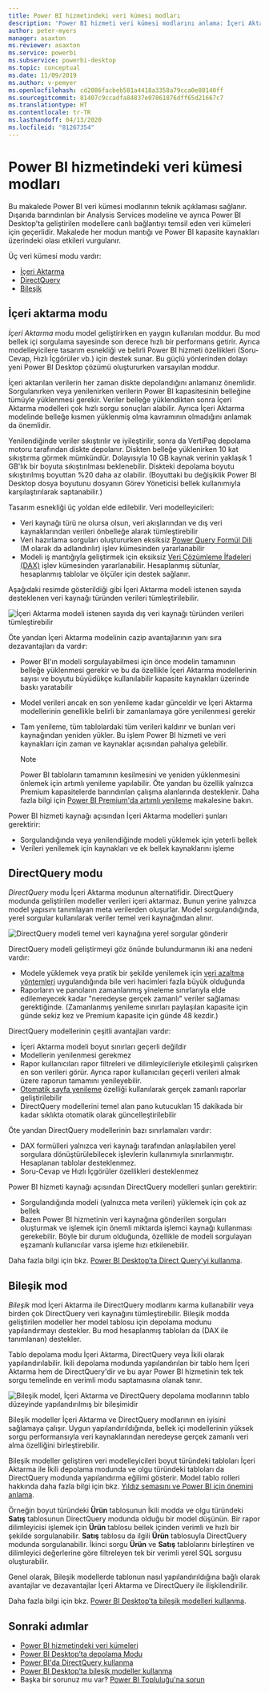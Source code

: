```yaml
---
title: Power BI hizmetindeki veri kümesi modları
description: 'Power BI hizmeti veri kümesi modlarını anlama: İçeri Aktarma, DirectQuery ve Bileşik.'
author: peter-myers
manager: asaxton
ms.reviewer: asaxton
ms.service: powerbi
ms.subservice: powerbi-desktop
ms.topic: conceptual
ms.date: 11/09/2019
ms.author: v-pemyer
ms.openlocfilehash: cd2086facbeb581a4418a3358a79cca0e80140ff
ms.sourcegitcommit: 81407c9ccadfa84837e07861876dff65d21667c7
ms.translationtype: HT
ms.contentlocale: tr-TR
ms.lasthandoff: 04/13/2020
ms.locfileid: "81267354"
---
```

# <a name="dataset-modes-in-the-power-bi-service"></a>Power BI hizmetindeki veri kümesi modları

Bu makalede Power BI veri kümesi modlarının teknik açıklaması sağlanır. Dışarıda barındırılan bir Analysis Services modeline ve ayrıca Power BI Desktop'ta geliştirilen modellere canlı bağlantıyı temsil eden veri kümeleri için geçerlidir. Makalede her modun mantığı ve Power BI kapasite kaynakları üzerindeki olası etkileri vurgulanır.

Üç veri kümesi modu vardır:

- [İçeri Aktarma](#import-mode)
- [DirectQuery](#directquery-mode)
- [Bileşik](#composite-mode)

## <a name="import-mode"></a>İçeri aktarma modu

_İçeri Aktarma_ modu model geliştirirken en yaygın kullanılan moddur. Bu mod bellek içi sorgulama sayesinde son derece hızlı bir performans getirir. Ayrıca modelleyicilere tasarım esnekliği ve belirli Power BI hizmeti özellikleri (Soru-Cevap, Hızlı İçgörüler vb.) için destek sunar. Bu güçlü yönlerinden dolayı yeni Power BI Desktop çözümü oluştururken varsayılan moddur.

İçeri aktarılan verilerin her zaman diskte depolandığını anlamanız önemlidir. Sorgulanırken veya yenilenirken verilerin Power BI kapasitesinin belleğine tümüyle yüklenmesi gerekir. Veriler belleğe yüklendikten sonra İçeri Aktarma modelleri çok hızlı sorgu sonuçları alabilir. Ayrıca İçeri Aktarma modelinde belleğe kısmen yüklenmiş olma kavramının olmadığını anlamak da önemlidir.

Yenilendiğinde veriler sıkıştırılır ve iyileştirilir, sonra da VertiPaq depolama motoru tarafından diskte depolanır. Diskten belleğe yüklenirken 10 kat sıkıştırma görmek mümkündür. Dolayısıyla 10 GB kaynak verinin yaklaşık 1 GB'lık bir boyuta sıkıştırılması beklenebilir. Diskteki depolama boyutu sıkıştırılmış boyuttan %20 daha az olabilir. (Boyuttaki bu değişiklik Power BI Desktop dosya boyutunu dosyanın Görev Yöneticisi bellek kullanımıyla karşılaştırılarak saptanabilir.)

Tasarım esnekliği üç yoldan elde edilebilir. Veri modelleyicileri:

- Veri kaynağı türü ne olursa olsun, veri akışlarından ve dış veri kaynaklarından verileri önbelleğe alarak tümleştirebilir
- Veri hazırlama sorguları oluştururken eksiksiz [Power Query Formül Dili](/powerquery-m/) (M olarak da adlandırılır) işlev kümesinden yararlanabilir
- Modeli iş mantığıyla geliştirmek için eksiksiz [Veri Çözümleme İfadeleri (DAX)](/dax/) işlev kümesinden yararlanabilir. Hesaplanmış sütunlar, hesaplanmış tablolar ve ölçüler için destek sağlanır.

Aşağıdaki resimde gösterildiği gibi İçeri Aktarma modeli istenen sayıda desteklenen veri kaynağı türünden verileri tümleştirilebilir.

![İçeri Aktarma modeli istenen sayıda dış veri kaynağı türünden verileri tümleştirebilir](media/service-dataset-modes-understand/import-model.png)

Öte yandan İçeri Aktarma modelinin cazip avantajlarının yanı sıra dezavantajları da vardır:

- Power BI'ın modeli sorgulayabilmesi için önce modelin tamamının belleğe yüklenmesi gerekir ve bu da özellikle İçeri Aktarma modellerinin sayısı ve boyutu büyüdükçe kullanılabilir kapasite kaynakları üzerinde baskı yaratabilir
- Model verileri ancak en son yenileme kadar günceldir ve İçeri Aktarma modellerinin genellikle belirli bir zamanlamaya göre yenilenmesi gerekir
- Tam yenileme, tüm tablolardaki tüm verileri kaldırır ve bunları veri kaynağından yeniden yükler. Bu işlem Power BI hizmeti ve veri kaynakları için zaman ve kaynaklar açısından pahalıya gelebilir.

    > [!NOTE]
    > Power BI tabloların tamamının kesilmesini ve yeniden yüklenmesini önlemek için artımlı yenileme yapılabilir. Öte yandan bu özellik yalnızca Premium kapasitelerde barındırılan çalışma alanlarında desteklenir. Daha fazla bilgi için [Power BI Premium'da artımlı yenileme](service-premium-incremental-refresh.md) makalesine bakın.

Power BI hizmeti kaynağı açısından İçeri Aktarma modelleri şunları gerektirir:

- Sorgulandığında veya yenilendiğinde modeli yüklemek için yeterli bellek
- Verileri yenilemek için kaynakları ve ek bellek kaynaklarını işleme

## <a name="directquery-mode"></a>DirectQuery modu

_DirectQuery_ modu İçeri Aktarma modunun alternatifidir. DirectQuery modunda geliştirilen modeller verileri içeri aktarmaz. Bunun yerine yalnızca model yapısını tanımlayan meta verilerden oluşurlar. Model sorgulandığında, yerel sorgular kullanılarak veriler temel veri kaynağından alınır.

![DirectQuery modeli temel veri kaynağına yerel sorgular gönderir](media/service-dataset-modes-understand/direct-query-model.png)

DirectQuery modeli geliştirmeyi göz önünde bulundurmanın iki ana nedeni vardır:

- Modele yüklemek veya pratik bir şekilde yenilemek için [veri azaltma yöntemleri](guidance/import-modeling-data-reduction.md) uygulandığında bile veri hacimleri fazla büyük olduğunda
- Raporların ve panoların zamanlanmış yineleme sınırlarıyla elde edilemeyecek kadar "neredeyse gerçek zamanlı" veriler sağlaması gerektiğinde. (Zamanlanmış yenileme sınırları paylaşılan kapasite için günde sekiz kez ve Premium kapasite için günde 48 kezdir.)

DirectQuery modellerinin çeşitli avantajları vardır:

- İçeri Aktarma modeli boyut sınırları geçerli değildir
- Modellerin yenilenmesi gerekmez
- Rapor kullanıcıları rapor filtreleri ve dilimleyicileriyle etkileşimli çalışırken en son verileri görür. Ayrıca rapor kullanıcıları geçerli verileri almak üzere raporun tamamını yenileyebilir.
- [Otomatik sayfa yenileme](desktop-automatic-page-refresh.md) özelliği kullanılarak gerçek zamanlı raporlar geliştirilebilir
- DirectQuery modellerini temel alan pano kutucukları 15 dakikada bir kadar sıklıkta otomatik olarak güncelleştirilebilir

Öte yandan DirectQuery modellerinin bazı sınırlamaları vardır:

- DAX formülleri yalnızca veri kaynağı tarafından anlaşılabilen yerel sorgulara dönüştürülebilecek işlevlerin kullanımıyla sınırlanmıştır. Hesaplanan tablolar desteklenmez.
- Soru-Cevap ve Hızlı İçgörüler özellikleri desteklenmez

Power BI hizmeti kaynağı açısından DirectQuery modelleri şunları gerektirir:

- Sorgulandığında modeli (yalnızca meta verileri) yüklemek için çok az bellek
- Bazen Power BI hizmetinin veri kaynağına gönderilen sorguları oluşturmak ve işlemek için önemli miktarda işlemci kaynağı kullanması gerekebilir. Böyle bir durum olduğunda, özellikle de modeli sorgulayan eşzamanlı kullanıcılar varsa işleme hızı etkilenebilir.

Daha fazla bilgi için bkz. [Power BI Desktop’ta Direct Query'yi kullanma](desktop-use-directquery.md).

## <a name="composite-mode"></a>Bileşik mod

_Bileşik_ mod İçeri Aktarma ile DirectQuery modlarını karma kullanabilir veya birden çok DirectQuery veri kaynağını tümleştirebilir. Bileşik modda geliştirilen modeller her model tablosu için depolama modunu yapılandırmayı destekler. Bu mod hesaplanmış tabloları da (DAX ile tanımlanan) destekler.

Tablo depolama modu İçeri Aktarma, DirectQuery veya İkili olarak yapılandırılabilir. İkili depolama modunda yapılandırılan bir tablo hem İçeri Aktarma hem de DirectQuery'dir ve bu ayar Power BI hizmetinin tek tek sorgu temelinde en verimli modu saptamasına olanak tanır.

![Bileşik model, İçeri Aktarma ve DirectQuery depolama modlarının tablo düzeyinde yapılandırılmış bir bileşimidir](media/service-dataset-modes-understand/composite-model.png)

Bileşik modeller İçeri Aktarma ve DirectQuery modlarının en iyisini sağlamaya çalışır. Uygun yapılandırıldığında, bellek içi modellerinin yüksek sorgu performansıyla veri kaynaklarından neredeyse gerçek zamanlı veri alma özelliğini birleştirebilir.

Bileşik modeller geliştiren veri modelleyicileri boyut türündeki tabloları İçeri Aktarma ile İkili depolama modunda ve olgu türündeki tabloları da DirectQuery modunda yapılandırma eğilimi gösterir. Model tablo rolleri hakkında daha fazla bilgi için bkz. [Yıldız şemasını ve Power BI için önemini anlama](guidance/star-schema.md).

Örneğin boyut türündeki **Ürün** tablosunun İkili modda ve olgu türündeki **Satış** tablosunun DirectQuery modunda olduğu bir model düşünün. Bir rapor dilimleyicisi işlemek için **Ürün** tablosu bellek içinden verimli ve hızlı bir şekilde sorgulanabilir. **Satış** tablosu da ilgili **Ürün** tablosuyla DirectQuery modunda sorgulanabilir. İkinci sorgu **Ürün** ve **Satış** tablolarını birleştiren ve dilimleyici değerlerine göre filtreleyen tek bir verimli yerel SQL sorgusu oluşturabilir.

Genel olarak, Bileşik modellerde tablonun nasıl yapılandırıldığına bağlı olarak avantajlar ve dezavantajlar İçeri Aktarma ve DirectQuery ile ilişkilendirilir.

Daha fazla bilgi için bkz. [Power BI Desktop’ta bileşik modelleri kullanma](desktop-composite-models.md).

## <a name="next-steps"></a>Sonraki adımlar

- [Power BI hizmetindeki veri kümeleri](service-dataset-modes-understand.md)
- [Power BI Desktop’ta depolama Modu](desktop-storage-mode.md)
- [Power BI'da DirectQuery kullanma](desktop-directquery-about.md)
- [Power BI Desktop’ta bileşik modeller kullanma](desktop-composite-models.md)
- Başka bir sorunuz mu var? [Power BI Topluluğu'na sorun](https://community.powerbi.com/)
